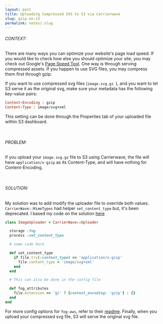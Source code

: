```yaml
---
layout: post
title: Uploading Compressed SVG to S3 via Carrierwave
slug: gzip-on-s3
permalink: notes/:slug
---
```

###### CONTEXT:
There are many ways you can optimize your website's page load speed.
If you would like to check how else you should optimize your site, you
may check out Google's
[Page Speed Tool](https://developers.google.com/speed/pagespeed/).
One way is through serving compressed assets. If you happen to use SVG files,
you may compress them first through gzip.

If you want to use compressed svg files (`image.svg.gz `), and you want to let
S3 serve it as the original svg, make sure your metadata has the following key-value pairs:

``` ruby
Content-Encoding : gzip
Content-Type : image/svg+xml
```
This setting can be done through the Properties tab of your uploaded file within S3 dashboard.

<br>

###### PROBLEM:
If you upload your `image.svg.gz` file to S3 using Carrierwave, the file will have
`application/x-gzip` as its Content-Type, and will have nothing for Content-Encoding.

<br>

###### SOLUTION:
My solution was to add modify the uploader file to override both values.
`CarrierWave::MimeTypes` had helper `set_content_type` but, it's been deprecated.
I based my code on the solution
[here](https://stackoverflow.com/questions/36016316/with-carrierwavemimetypes-deprecated-how-should-uploaders-handle-overwrite/37738832)

``` ruby
class ImageUploader < CarrierWave::Uploader

  storage :fog
  process :set_content_type

  # some code here

  def set_content_type
    if file.try(:content_type) == 'application/x-gzip'
      file.content_type = 'image/svg+xml'
    end
  end

  # This can also be done in the config file

  def fog_attributes
    file.extension == 'gz' ? {content_encoding: 'gzip'} : {}
  end
end
```
For more config options for `fog-aws`, refer to their [readme](https://github.com/carrierwaveuploader/carrierwave/blob/master/README.md#using-amazon-s3).
Finally, when you upload your compressed svg file, S3 will serve the original svg file.
